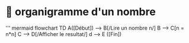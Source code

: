 # :abacus:  organigramme d'un nombre
''' mermaid
flowchart TD
  A([Début]) --> B[/Lire un nombre n/]
  B --> C[n = n*n]
  C --> D[/Afficher le resultat/]
  d --> E ([Fin])
  

